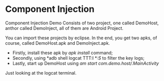 Component Injection
======================
Component Injection Demo Consists of two project, one called DemoHost, anthor called DemoInject, all of them are Android Project. 

You can import these projects by eclipse. In the end, you get two apks, of course, called DemoHost.apk and DemoInject.apk.

- Firstly, install these apk by *apk install* command;
- Secondly, using *adb shell logcat TTT:I **:S* to filter the key logs; 
- Lastly, start up DemoHost using *am start com.demo.host/.MainActivity*

Just looking at the logcat terminal.
